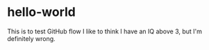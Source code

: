 # hello-world
This is to test GitHub flow
I like to think I have an IQ above 3, but I'm definitely wrong.
